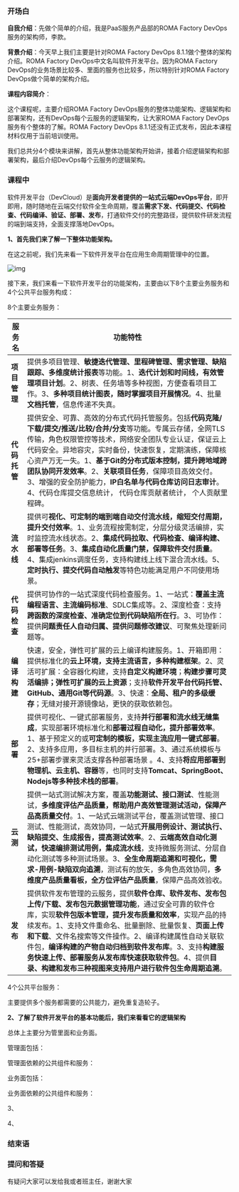 ###  开场白

**自我介绍**：先做个简单的介绍，我是PaaS服务产品部的ROMA Factory DevOps服务的架构师，李款。

**背景介绍**：今天早上我们主要是针对ROMA Factory DevOps 8.1.1做个整体的架构介绍。ROMA Factory DevOps中文名叫软件开发平台。因为ROMA Factory DevOps的业务场景比较多、里面的服务也比较多，所以特别针对ROMA Factory DevOps做个简单的架构介绍。

**课程内容简介**：

这个课程呢，主要介绍ROMA Factory DevOps服务的整体功能架构、逻辑架构和部署架构，还有DevOps每个云服务的逻辑架构，让大家ROMA Factory DevOps服务有个整体的了解。ROMA Factory DevOps 8.1.1还没有正式发布，因此本课程材料仅用于当前培训使用。

我们总共分4个模块来讲解，首先从整体功能架构开始讲，接着介绍逻辑架构和部署架构，最后介绍DevOps每个云服务的逻辑架构。



### 课程中

软件开发平台（DevCloud）是**面向开发者提供的一站式云端DevOps平台**，即开即用，随时随地在云端交付软件全生命周期，覆盖**需求下发、代码提交、代码检查、代码编译、验证、部署、发布**，打通软件交付的完整路径，提供软件研发流程的端到端支持，全面支撑落地DevOps。

**1、首先我们来了解一下整体功能架构。**

在这之前呢，我们先来看一下软件开发平台在应用生命周期管理中的位置。

![img](https://support.huaweicloud.com/productdesc-devcloud/zh-cn_image_0000001139726683.png)

接下来，我们来看一下软件开发平台的功能架构，主要由以下8个主要业务服务和4个公共平台服务构成：

8个主要业务服务：

| **服务名**   | **功能特性**                                                 |
| ------------ | ------------------------------------------------------------ |
| **项目管理** | 提供多项目管理、**敏捷迭代管理、里程碑管理、需求管理、缺陷跟踪、多维度统计报表**等功能。1、**迭代计划和时间线，有效管理项目计划**。2、树表、任务墙等多种视图，方便查看项目工作。3、**多种项目统计图表，随时掌握项目开展情况**。4、批量**文档托管**，信息传递不失真。 |
| **代码托管** | 提供安全、可靠、高效的分布式代码托管服务。包括**代码克隆/下载/提交/推送/比较/合并/分支**等功能。专属云存储，全网TLS传输，角色权限管控等技术，网络安全团队专业认证，保证云上代码安全。异地容灾，实时备份，快速恢复，定期演练，保障核心资产万无一失。1、**基于Git的分布式版本控制，提升跨地域跨团队协同开发效率**。2、**关联项目任务**，保障项目高效交付。3、增强的安全防护能力，**IP白名单与代码仓库访问日志审计**。4、代码仓库提交信息统计， 代码仓库贡献者统计， 个人贡献里程碑。 |
| **流水线**   | 提供可**视化、可定制的端到端自动交付流水线，缩短交付周期，提升交付效率**。1、业务流程按需制定，分层分级灵活编排，实时监控流水线状态。2、**集成代码拉取、代码检查、编译构建、部署等任务**。3、**集成自动化质量门禁，保障软件交付质量**。4、集成jenkins调度任务，支持构建线上线下混合流水线。5、**定时执行、提交代码自动触发**等特色功能满足用户不同使用场景。 |
| **代码检查** | 提供可协作的一站式深度代码检查服务。1、一站式：**覆盖主流编程语言、主流编码标准**、SDLC集成等。2、深度检查：支持**跨函数的深度检查、准确定位到代码缺陷所在行**。3、可协作：提供**问题责任人自动归属、提供问题修改建议**、可聚焦处理新问题等。 |
| **编译构建** | 快速，安全，弹性可扩展的云上编译构建服务。1、开箱即用：提供标准化的**云上环境，支持主流语言，多种构建框架**。2、灵活可扩展：全容器化构建，支持**自定义构建环境**；**构建步骤可灵活编排；弹性可扩展的云上资源**；支持**软件开发平台代码托管、GitHub、通用Git等代码源**。3、快速：**全局、租户的多级缓存**；无缝对接开源镜像站，更快的获取依赖包。 |
| **部署**     | 提供可视化、一键式部署服务，支持**并行部署和流水线无缝集成**，实现部署环境标准化和**部署过程自动化，提升部署效率**。1、基于预定义的或**可定制的模板，实现主流应用一键式部署**。2、支持多应用，多目标主机的并行部署。3、通过系统模板与25+部署步骤来灵活支撑各种部署场景 。4、支持**将应用部署到物理机、云主机、容器**等，也同时支持**Tomcat、SpringBoot、Nodejs等多种技术栈的部署**。 |
| **云测**     | 提供一站式测试解决方案，覆盖**功能测试、接口测试**、性能测试，**多维度评估产品质量，帮助用户高效管理测试活动，保障产品高质量交付**。1、一站式云端测试平台，覆盖测试管理、接口测试、性能测试，高效协同，一站式**开展用例设计、测试执行、缺陷提交、生成报告，提高测试效率**。2、**云端高效自动化测试，快速编排测试用例，集成流水线**，支持微服务测试、分层自动化测试等多种测试场景。3、**全生命周期追溯和可视化，需求-用例-缺陷双向追溯**，测试有的放矢，多角色高效协同，**多维度产品质量看板，全方位评估产品质量**，保障产品高效验收。 |
| **发布**     | 提供软件发布管理的云服务，提供**软件仓库、软件发布、发布包上传/下载、发布包元数据管理功能**，通过安全可靠的软件仓库，实现**软件包版本管理，提升发布质量和效率**，实现产品的持续发布。1、支持文件重命名、批量删除、批量恢复、**页面上传和下载**、文件名搜索等文件操作。2、编译构建属性自动关联软件包，**编译构建的产物自动归档到软件发布库**。3、支持**构建服务快速上传、部署服务从发布库快速获取软件包**。4、提供**目录、构建和发布三种视图来支持用户进行软件包生命周期追溯**。 |

4个公共平台服务：

主要提供多个服务都需要的公共能力，避免重复造轮子。



**2、了解了软件开发平台的基本功能后，我们来看看它的逻辑架构**

总体上主要分为管里面和业务面。

管理面包括：

管理面依赖的公共组件和服务：

业务面包括：

业务面依赖的公共组件和服务：



 3、



4、



### 结束语





### 提问和答疑

有疑问大家可以发给我或者班主任，谢谢大家

